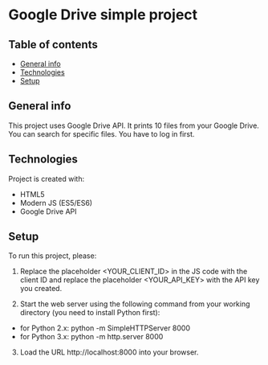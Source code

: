 # Google Drive simple project

## Table of contents
* [General info](#general-info)
* [Technologies](#technologies)
* [Setup](#setup)

## General info
This project uses Google Drive API. It prints 10 files from
your Google Drive. You can search for specific files.
You have to log in first.
	
## Technologies
Project is created with:
* HTML5
* Modern JS (ES5/ES6)
* Google Drive API
	
## Setup
To run this project, please:
1. Replace the placeholder <YOUR_CLIENT_ID> in the JS code with the client ID and replace the placeholder <YOUR_API_KEY> with the API key you created.

2. Start the web server using the following command from your working directory 
(you need to install Python first):
* for Python 2.x:
python -m SimpleHTTPServer 8000
* for Python 3.x:
python -m http.server 8000

3. Load the URL http://localhost:8000 into your browser.
